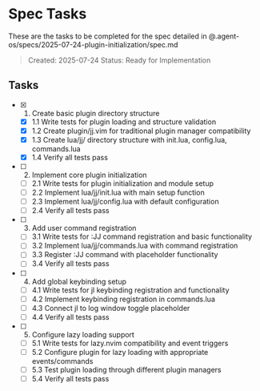 # Spec Tasks

These are the tasks to be completed for the spec detailed in @.agent-os/specs/2025-07-24-plugin-initialization/spec.md

> Created: 2025-07-24
> Status: Ready for Implementation

## Tasks

- [x] 1. Create basic plugin directory structure
  - [x] 1.1 Write tests for plugin loading and structure validation
  - [x] 1.2 Create plugin/jj.vim for traditional plugin manager compatibility
  - [x] 1.3 Create lua/jj/ directory structure with init.lua, config.lua, commands.lua
  - [x] 1.4 Verify all tests pass

- [ ] 2. Implement core plugin initialization
  - [ ] 2.1 Write tests for plugin initialization and module setup
  - [ ] 2.2 Implement lua/jj/init.lua with main setup function
  - [ ] 2.3 Implement lua/jj/config.lua with default configuration
  - [ ] 2.4 Verify all tests pass

- [ ] 3. Add user command registration
  - [ ] 3.1 Write tests for :JJ command registration and basic functionality
  - [ ] 3.2 Implement lua/jj/commands.lua with command registration
  - [ ] 3.3 Register :JJ command with placeholder functionality
  - [ ] 3.4 Verify all tests pass

- [ ] 4. Add global keybinding setup
  - [ ] 4.1 Write tests for <leader>jl keybinding registration and functionality
  - [ ] 4.2 Implement keybinding registration in commands.lua
  - [ ] 4.3 Connect <leader>jl to log window toggle placeholder
  - [ ] 4.4 Verify all tests pass

- [ ] 5. Configure lazy loading support
  - [ ] 5.1 Write tests for lazy.nvim compatibility and event triggers
  - [ ] 5.2 Configure plugin for lazy loading with appropriate events/commands
  - [ ] 5.3 Test plugin loading through different plugin managers
  - [ ] 5.4 Verify all tests pass